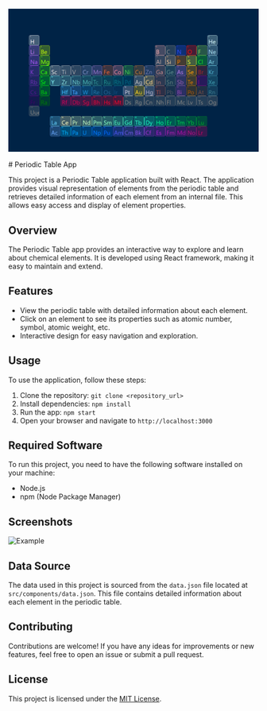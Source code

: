 <p align="center">
  <img src="./screenshot.png" alt="Screenhot"/>
</p># Periodic Table App

This project is a Periodic Table application built with React. The application provides visual representation of elements from the periodic table and retrieves detailed information of each element from an internal file. This allows easy access and display of element properties.


## Overview

The Periodic Table app provides an interactive way to explore and learn about chemical elements. It is developed using React framework, making it easy to maintain and extend.

## Features

- View the periodic table with detailed information about each element.
- Click on an element to see its properties such as atomic number, symbol, atomic weight, etc.
- Interactive design for easy navigation and exploration.

## Usage

To use the application, follow these steps:
1. Clone the repository: `git clone <repository_url>`
2. Install dependencies: `npm install`
3. Run the app: `npm start`
4. Open your browser and navigate to `http://localhost:3000`

## Required Software

To run this project, you need to have the following software installed on your machine:
- Node.js
- npm (Node Package Manager)

## Screenshots

![Example](https://github.com/Abdullah-Yilmazer/periodic-table/blob/React/exampla.gif)

## Data Source

The data used in this project is sourced from the `data.json` file located at `src/components/data.json`. This file contains detailed information about each element in the periodic table.

## Contributing

Contributions are welcome! If you have any ideas for improvements or new features, feel free to open an issue or submit a pull request.

## License

This project is licensed under the [MIT License](https://github.com/Abdullah-Yilmazer/periodic-table/blob/React/LICENSE).
